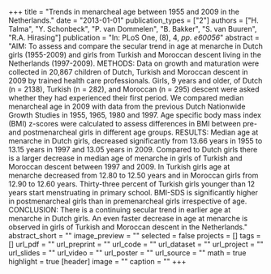 +++
title = "Trends in menarcheal age between 1955 and 2009 in the Netherlands."
date = "2013-01-01"
publication_types = ["2"]
authors = ["H. Talma", "Y. Schonbeck", "P. van Dommelen", "B. Bakker", "S. van Buuren", "R.A. Hirasing"]
publication = "In: PLoS One, (8), 4, _pp. e60056_"
abstract = "AIM: To assess and compare the secular trend in age at menarche in Dutch girls (1955-2009) and girls from Turkish and Moroccan descent living in the Netherlands (1997-2009). METHODS: Data on growth and maturation were collected in 20,867 children of Dutch, Turkish and Moroccan descent in 2009 by trained health care professionals. Girls, 9 years and older, of Dutch (n = 2138), Turkish (n = 282), and Moroccan (n = 295) descent were asked whether they had experienced their first period. We compared median menarcheal age in 2009 with data from the previous Dutch Nationwide Growth Studies in 1955, 1965, 1980 and 1997. Age specific body mass index (BMI) z-scores were calculated to assess differences in BMI between pre- and postmenarcheal girls in different age groups. RESULTS: Median age at menarche in Dutch girls, decreased significantly from 13.66 years in 1955 to 13.15 years in 1997 and 13.05 years in 2009. Compared to Dutch girls there is a larger decrease in median age of menarche in girls of Turkish and Moroccan descent between 1997 and 2009. In Turkish girls age at menarche decreased from 12.80 to 12.50 years and in Moroccan girls from 12.90 to 12.60 years. Thirty-three percent of Turkish girls younger than 12 years start menstruating in primary school. BMI-SDS is significantly higher in postmenarcheal girls than in premenarcheal girls irrespective of age. CONCLUSION: There is a continuing secular trend in earlier age at menarche in Dutch girls. An even faster decrease in age at menarche is observed in girls of Turkish and Moroccan descent in the Netherlands."
abstract_short = ""
image_preview = ""
selected = false
projects = []
tags = []
url_pdf = ""
url_preprint = ""
url_code = ""
url_dataset = ""
url_project = ""
url_slides = ""
url_video = ""
url_poster = ""
url_source = ""
math = true
highlight = true
[header]
image = ""
caption = ""
+++
